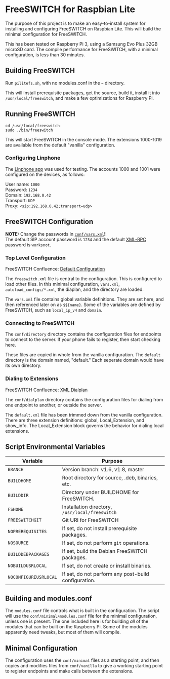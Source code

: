 ﻿# FreeSWITCH for Raspbian Lite

The purpose of this project is to make an easy-to-install system for
installing and configuring FreeSWITCH on Raspbian Lite.  This will build
the minimal configuration for FreeSWITCH.

This has been tested on Raspberry Pi 3, using a Samsung Evo Plus 32GB microSD
card.  The compile performance for FreeSWITCH, with a minimal configuration,
is less than 30 minutes.

## Building FreeSWITCH

Run `pilitefs.sh`, with no modules.conf in the `~` directory.

This will install prerequisite packages, get the source, build it, install it
into `/usr/local/freeswitch`, and make a few optimizations for Raspberry Pi.

## Running FreeSWITCH

    cd /usr/local/freeswitch
    sudo ./bin/freeswitch

This will start FreeSWITCH in the console mode.  The extensions 1000-1019 are
available from the default "vanilla" configuration.

### Configuring Linphone

The [Linphone app](http://www.linphone.org) was used for testing.  The
accounts 1000 and 1001 were configured on the devices, as follows:

User name: `1000`  
Password: `1234`  
Domain: `192.168.0.42`  
Transport: `UDP`  
Proxy: `<sip:192.168.0.42;transport=udp>`  

## FreeSWITCH Configuration

**NOTE:** Change the passwords in [`conf/vars.xml`](https://freeswitch.org/confluence/display/FREESWITCH/vars.xml)!!  
The default SIP account password is `1234` and the default
[XML-RPC](https://freeswitch.org/confluence/display/FREESWITCH/FreeSWITCH+XML-RPC)
password is `worksnot`.

### Top Level Configuration

FreeSWITCH Confluence: [Default Configuration](https://freeswitch.org/confluence/display/FREESWITCH/Default+Configuration)

The `freeswitch.xml` file is central to the configuration.  This is configured
to load other files.  In this minimal configuration, `vars.xml`,
`autoload_configs/*.xml`, the diaplan, and the directory are loaded.

The `vars.xml` file contains global variable definitions.  They are set here,
and then referenced later on as `$${name}`.  Some of the variables are defined
by FreeSWITCH, such as `local_ip_v4` and `domain`.

### Connecting to FreeSWITCH

The `conf/directory` directory contains the configuration files for endpoints
to connect to the server.  If your phone fails to register, then start
checking here.

These files are copied in whole from the vanilla configuration.  The `default`
directory is the domain named, "default."  Each seperate domain would have its
own directory.

### Dialing to Extensions

FreeSWITCH Confluence: [XML Dialplan](https://freeswitch.org/confluence/display/FREESWITCH/XML+Dialplan)

The `conf/dialplan` directory contains the configuration files for dialing
from one endpoint to another, or outside the server.

The `default.xml` file has been trimmed down from the vanilla configuration.
There are three extension definitions: global, Local_Extension, and show_info.
The Local_Extension block governs the behavior for dialing local extensions.

## Script Environmental Variables

| Variable | Purpose |
|---|---|
| `BRANCH` | Version branch: v1.6, v1.8, master |
| `BUILDHOME` | Root directory for source, .deb, binaries, etc. |
| `BUILDDIR` | Directory under BUILDHOME for FreeSWITCH. |
| `FSHOME` | Installation directory, `/usr/local/freeswitch` |
| `FREESWITCHGIT` | Git URI for FreeSWITCH |
| `NOPREREQUISITES` | If set, do not install prerequisite packages. |
| `NOSOURCE` | If set, do not perform `git` operations. |
| `BUILDDEBPACKAGES` | If set, build the Debian FreeSWITCH packages. |
| `NOBUILDUSRLOCAL` | If set, do not create or install binaries. |
| `NOCONFIGUREUSRLOCAL` | If set, do not perform any post-build configuration. |

## Building and modules.conf

The `modules.conf` file controls what is built in the configuration.  The
script will use the `conf/minimal/modules.conf` file for the minimal
configuration, unless one is present.  The one included here is for
building _all_ of the modules that can be built on the Raspberry Pi.
Some of the modules apparently need tweaks, but most of them will compile.

## Minimal Configuration

The configuration uses the `conf/minimal` files as a starting point, and then
copies and modifies files from `conf/vanilla` to give a working starting
point to register endpoints and make calls between the extensions.
